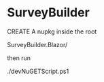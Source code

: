 # SurveyBuilder

CREATE A nupkg inside the root 

SurveyBuilder.Blazor/

then run

./devNuGETScript.ps1